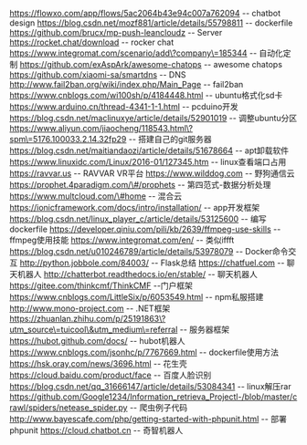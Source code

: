 https://flowxo.com/app/flows/5ac2064b43e94c007a762094 -- chatbot design
https://blog.csdn.net/mozf881/article/details/55798811 -- dockerfile
https://github.com/brucx/mp-push-leancloudz -- Server
https://rocket.chat/download -- rocker chat
https://www.integromat.com/scenario/add\?company\=185344 -- 自动化定制
https://github.com/exAspArk/awesome-chatops -- awesome chatops
https://github.com/xiaomi-sa/smartdns -- DNS
http://www.fail2ban.org/wiki/index.php/Main_Page -- fail2ban
https://www.cnblogs.com/wi100sh/p/4184448.html -- ubuntu格式化sd卡
https://www.arduino.cn/thread-4341-1-1.html -- pcduino开发
https://blog.csdn.net/maclinuxye/article/details/52901019 -- 调整ubuntu分区
https://www.aliyun.com/jiaocheng/118543.html\?spm\=5176.100033.2.14.32fp29 -- 搭建自己的git服务器
https://blog.csdn.net/maitiandaozi/article/details/51678664 -- apt卸载软件
https://www.linuxidc.com/Linux/2016-01/127345.htm -- linux查看端口占用
https://ravvar.us -- RAVVAR VR平台
https://www.wilddog.com -- 野狗通信云
https://prophet.4paradigm.com/\#/prophets -- 第四范式-数据分析处理
https://www.multcloud.com/\#home -- 混合云
https://ionicframework.com/docs/intro/installation/ -- app开发框架
https://blog.csdn.net/linux_player_c/article/details/53125600 -- 编写dockerfile
https://developer.qiniu.com/pili/kb/2639/ffmpeg-use-skills -- ffmpeg使用技能
https://www.integromat.com/en/ -- 类似iffft
https://blog.csdn.net/u010246789/article/details/53978079 -- Docker命令交互
http://python.jobbole.com/84003/ -- Flask总结
https://chatfuel.com -- 聊天机器人
http://chatterbot.readthedocs.io/en/stable/ -- 聊天机器人
https://gitee.com/thinkcmf/ThinkCMF --门户框架
https://www.cnblogs.com/LittleSix/p/6053549.html -- npm私服搭建
http://www.mono-project.com -- .NET框架
https://zhuanlan.zhihu.com/p/25191863\?utm_source\=tuicool\&utm_medium\=referral -- 服务器框架
https://hubot.github.com/docs/ -- hubot机器人
https://www.cnblogs.com/jsonhc/p/7767669.html -- dockerfile使用方法
https://hsk.oray.com/news/3696.html -- 花生壳
https://cloud.baidu.com/product/face -- 百度人脸识别
https://blog.csdn.net/qq_31666147/article/details/53084341 -- linux解压rar
https://github.com/Google1234/Information_retrieva_Projectl-/blob/master/crawl/spiders/netease_spider.py -- 爬虫例子代码
http://www.bayescafe.com/php/getting-started-with-phpunit.html -- 部署phpunit
https://cloud.chatbot.cn -- 奇智机器人
